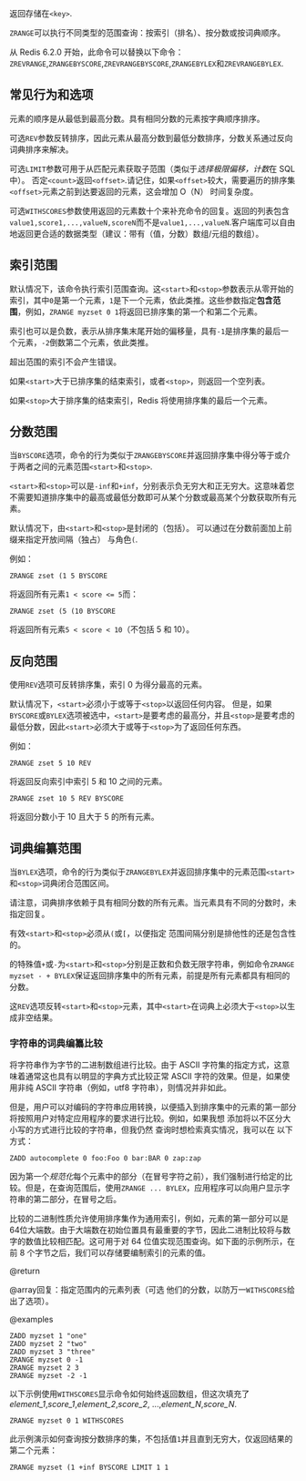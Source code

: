 返回存储在`<key>`.

`ZRANGE`可以执行不同类型的范围查询：按索引（排名）、按分数或按词典顺序。

从 Redis 6.2.0 开始，此命令可以替换以下命令：`ZREVRANGE`,`ZRANGEBYSCORE`,`ZREVRANGEBYSCORE`,`ZRANGEBYLEX`和`ZREVRANGEBYLEX`.

## 常见行为和选项

元素的顺序是从最低到最高分数。具有相同分数的元素按字典顺序排序。

可选`REV`参数反转排序，因此元素从最高分数到最低分数排序，分数关系通过反向词典排序来解决。

可选`LIMIT`参数可用于从匹配元素获取子范围（类似于*选择极限偏移，计数*在 SQL 中）。
否定`<count>`返回`<offset>`.请记住，如果`<offset>`较大，需要遍历的排序集`<offset>`元素之前到达要返回的元素，这会增加 O（N） 时间复杂度。

可选`WITHSCORES`参数使用返回的元素数十个来补充命令的回复。返回的列表包含`value1,score1,...,valueN,scoreN`而不是`value1,...,valueN`.客户端库可以自由地返回更合适的数据类型（建议：带有（值，分数）数组/元组的数组）。

## 索引范围

默认情况下，该命令执行索引范围查询。这`<start>`和`<stop>`参数表示从零开始的索引，其中`0`是第一个元素，`1`是下一个元素，依此类推。这些参数指定**包含范围**，例如，`ZRANGE myzset 0 1`将返回已排序集的第一个和第二个元素。

索引也可以是负数，表示从排序集末尾开始的偏移量，具有`-1`是排序集的最后一个元素，`-2`倒数第二个元素，依此类推。

超出范围的索引不会产生错误。

如果`<start>`大于已排序集的结束索引，或者`<stop>`，则返回一个空列表。

如果`<stop>`大于排序集的结束索引，Redis 将使用排序集的最后一个元素。

## 分数范围

当`BYSCORE`选项，命令的行为类似于`ZRANGEBYSCORE`并返回排序集中得分等于或介于两者之间的元素范围`<start>`和`<stop>`.

`<start>`和`<stop>`可以是`-inf`和`+inf`，分别表示负无穷大和正无穷大。这意味着您不需要知道排序集中的最高或最低分数即可从某个分数或最高某个分数获取所有元素。

默认情况下，由`<start>`和`<stop>`是封闭的（包括）。
可以通过在分数前面加上前缀来指定开放间隔（独占）
与角色`(`.

例如：

    ZRANGE zset (1 5 BYSCORE

将返回所有元素`1 < score <= 5`而：

    ZRANGE zset (5 (10 BYSCORE

将返回所有元素`5 < score < 10`（不包括 5 和 10）。

## 反向范围

使用`REV`选项可反转排序集，索引 0 为得分最高的元素。

默认情况下，`<start>`必须小于或等于`<stop>`以返回任何内容。
但是，如果`BYSCORE`或`BYLEX`选项被选中，`<start>`是要考虑的最高分，并且`<stop>`是要考虑的最低分数，因此`<start>`必须大于或等于`<stop>`为了返回任何东西。

例如：

    ZRANGE zset 5 10 REV

将返回反向索引中索引 5 和 10 之间的元素。

    ZRANGE zset 10 5 REV BYSCORE

将返回分数小于 10 且大于 5 的所有元素。

## 词典编纂范围

当`BYLEX`选项，命令的行为类似于`ZRANGEBYLEX`并返回排序集中的元素范围`<start>`和`<stop>`词典闭合范围区间。

请注意，词典排序依赖于具有相同分数的所有元素。当元素具有不同的分数时，未指定回复。

有效`<start>`和`<stop>`必须从`(`或`[`，以便指定
范围间隔分别是排他性的还是包含性的。

的特殊值`+`或`-`为`<start>`和`<stop>`分别是正数和负数无限字符串，例如命令`ZRANGE myzset - + BYLEX`保证返回排序集中的所有元素，前提是所有元素都具有相同的分数。

这`REV`选项反转`<start>`和`<stop>`元素，其中`<start>`在词典上必须大于`<stop>`以生成非空结果。

### 字符串的词典编纂比较

将字符串作为字节的二进制数组进行比较。由于 ASCII 字符集的指定方式，这意味着通常这也具有以明显的字典方式比较正常 ASCII 字符的效果。但是，如果使用非纯 ASCII 字符串（例如，utf8 字符串），则情况并非如此。

但是，用户可以对编码的字符串应用转换，以便插入到排序集中的元素的第一部分将按照用户对特定应用程序的要求进行比较。例如，如果我想
添加将以不区分大小写的方式进行比较的字符串，但我仍然
查询时想检索真实情况，我可以在
以下方式：

    ZADD autocomplete 0 foo:Foo 0 bar:BAR 0 zap:zap

因为第一个*规范化*每个元素中的部分（在冒号字符之前），我们强制进行给定的比较。但是，在查询范围后，使用`ZRANGE ... BYLEX`，应用程序可以向用户显示字符串的第二部分，在冒号之后。

比较的二进制性质允许使用排序集作为通用索引，例如，元素的第一部分可以是64位大端数。由于大端数在初始位置具有最重要的字节，因此二进制比较将与数字的数值比较相匹配。这可用于对 64 位值实现范围查询。如下面的示例所示，在前 8 个字节之后，我们可以存储要编制索引的元素的值。

@return

@array回复：指定范围内的元素列表（可选
他们的分数，以防万一`WITHSCORES`给出了选项）。

@examples

```cli
ZADD myzset 1 "one"
ZADD myzset 2 "two"
ZADD myzset 3 "three"
ZRANGE myzset 0 -1
ZRANGE myzset 2 3
ZRANGE myzset -2 -1
```

以下示例使用`WITHSCORES`显示命令如何始终返回数组，但这次填充了*element\_1*,*score\_1*,*element\_2*,*score\_2*, ...,*element_N*,*score_N*.

```cli
ZRANGE myzset 0 1 WITHSCORES
```

此示例演示如何查询按分数排序的集，不包括值`1`并且直到无穷大，仅返回结果的第二个元素：

```cli
ZRANGE myzset (1 +inf BYSCORE LIMIT 1 1
```
